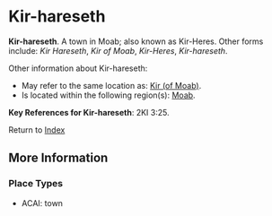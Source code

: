 # Kir-hareseth
**Kir-hareseth**. 
A town in Moab; also known as Kir-Heres. 
Other forms include: 
*Kir Hareseth*, *Kir of Moab*, *Kir-Heres*, *Kir-hareseth*. 




Other information about Kir-hareseth:


* May refer to the same location as: 
[Kir (of Moab)](Kir.2.md). 
* Is located within the following region(s): 
[Moab](Moab.md). 




**Key References for Kir-hareseth**: 
2KI 3:25. 






Return to [Index](00-Index.md)

## More Information

### Place Types

* ACAI: town




